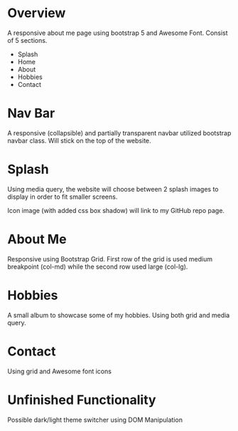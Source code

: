 # Overview

A responsive about me page using bootstrap 5 and Awesome Font. Consist of 5 sections.

- Splash
- Home
- About
- Hobbies
- Contact

# Nav Bar

A responsive (collapsible) and partially transparent navbar utilized bootstrap navbar class.
Will stick on the top of the website.

# Splash

Using media query, the website will choose between 2 splash images to display in order to fit smaller screens.

Icon image (with added css box shadow) will link to my GitHub repo page.

# About Me

Responsive using Bootstrap Grid. First row of the grid is used medium breakpoint (col-md) while the second row used large (col-lg).

# Hobbies

A small album to showcase some of my hobbies. Using both grid and media query.

# Contact

Using grid and Awesome font icons

# Unfinished Functionality

Possible dark/light theme switcher using DOM Manipulation
